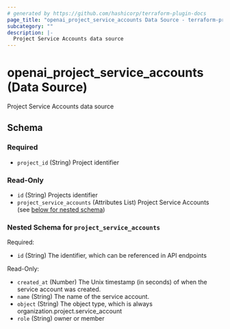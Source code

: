 ```yaml
---
# generated by https://github.com/hashicorp/terraform-plugin-docs
page_title: "openai_project_service_accounts Data Source - terraform-provider-openai"
subcategory: ""
description: |-
  Project Service Accounts data source
---
```


# openai_project_service_accounts (Data Source)

Project Service Accounts data source



<!-- schema generated by tfplugindocs -->
## Schema

### Required

- `project_id` (String) Project identifier

### Read-Only

- `id` (String) Projects identifier
- `project_service_accounts` (Attributes List) Project Service Accounts (see [below for nested schema](#nestedatt--project_service_accounts))

<a id="nestedatt--project_service_accounts"></a>
### Nested Schema for `project_service_accounts`

Required:

- `id` (String) The identifier, which can be referenced in API endpoints

Read-Only:

- `created_at` (Number) The Unix timestamp (in seconds) of when the service account was created.
- `name` (String) The name of the service account.
- `object` (String) The object type, which is always organization.project.service_account
- `role` (String) owner or member
